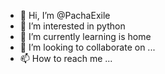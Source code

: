 - 👋 Hi, I’m @PachaExile
- 👀 I’m interested in python
- 🌱 I’m currently learning is home
- 💞️ I’m looking to collaborate on ...
- 📫 How to reach me ...

<!---
PachaExile/PachaExile is a ✨ special ✨ repository because its `README.md` (this file) appears on your GitHub profile.
You can click the Preview link to take a look at your changes.
--->
